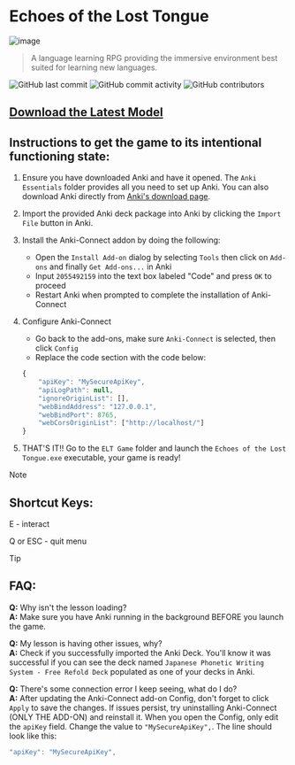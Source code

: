 # Echoes of the Lost Tongue
![image](https://github.com/user-attachments/assets/995c6499-73b5-4909-9462-4c2045f0e3ef)

> A language learning RPG providing the immersive environment best suited for learning new languages.

![GitHub last commit](https://img.shields.io/github/last-commit/Marcrafting/ELT-RPG)
![GitHub commit activity](https://img.shields.io/github/commit-activity/w/marcrafting/ELT-RPG)
![GitHub contributors](https://img.shields.io/github/contributors/marcrafting/ELT-RPG)

## [Download the Latest Model](https://github.com/MarCrafting/ELT-RPG/releases/)

## Instructions to get the game to its intentional functioning state:

1. Ensure you have downloaded Anki and have it opened. The `Anki Essentials` folder provides all you need to set up Anki. You can also download Anki directly from [Anki's download page](https://apps.ankiweb.net).

2. Import the provided Anki deck package into Anki by clicking the `Import File` button in Anki.

3. Install the Anki-Connect addon by doing the following:
    - Open the `Install Add-on` dialog by selecting `Tools` then click on `Add-ons` and finally `Get Add-ons...` in Anki
    - Input `2055492159` into the text box labeled "Code" and press `OK` to proceed
    - Restart Anki when prompted to complete the installation of Anki-Connect

4. Configure Anki-Connect
    - Go back to the add-ons, make sure `Anki-Connect` is selected, then click `Config`
    - Replace the code section with the code below:

    ```js
    {
        "apiKey": "MySecureApiKey",
        "apiLogPath": null,
        "ignoreOriginList": [],
        "webBindAddress": "127.0.0.1",
        "webBindPort": 8765,
        "webCorsOriginList": ["http://localhost/"]
    }

5. THAT'S IT!!
Go to the `ELT Game` folder and launch the `Echoes of the Lost Tongue.exe` executable, your game is ready!

> [!NOTE]
>## Shortcut Keys:
>
>E - interact
>
>Q or ESC - quit menu

> [!TIP]
>## FAQ:
>
>**Q:** Why isn't the lesson loading?  
>**A:** Make sure you have Anki running in the background BEFORE you launch the game.
>
>**Q:** My lesson is having other issues, why?  
>**A:** Check if you successfully imported the Anki Deck. You'll know it was successful if you can see the deck named `Japanese Phonetic Writing System - Free Refold Deck` populated as one of your decks in Anki.
>
>**Q:** There's some connection error I keep seeing, what do I do?  
>**A:** After updating the Anki-Connect add-on Config, don't forget to click `Apply` to save the changes. If issues persist, try uninstalling Anki-Connect (ONLY THE ADD-ON) and reinstall it. When you open the Config, only edit the `apiKey` field. Change the value to `"MySecureApiKey",`. The line should look like this:
>```js
>"apiKey": "MySecureApiKey",
